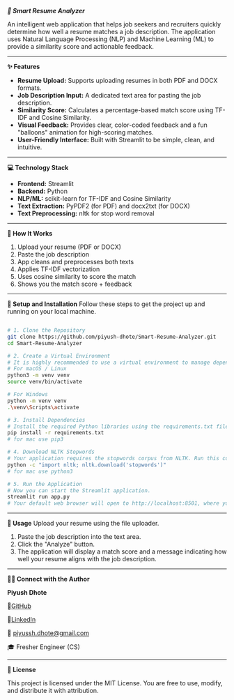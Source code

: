 ***📄 Smart Resume Analyzer***

An intelligent web application that helps job seekers and recruiters quickly determine how well a resume matches a job description. The application uses Natural Language Processing (NLP) and Machine Learning (ML) to provide a similarity score and actionable feedback.

---

**✨ Features**

- **Resume Upload:** Supports uploading resumes in both PDF and DOCX formats.
- **Job Description Input:** A dedicated text area for pasting the job description.
- **Similarity Score:** Calculates a percentage-based match score using TF-IDF and Cosine Similarity.
- **Visual Feedback:** Provides clear, color-coded feedback and a fun "balloons" animation for high-scoring matches.
- **User-Friendly Interface:** Built with Streamlit to be simple, clean, and intuitive.

---

**💻 Technology Stack**

- **Frontend:** Streamlit
- **Backend:** Python
- **NLP/ML:** scikit-learn for TF-IDF and Cosine Similarity
- **Text Extraction:** PyPDF2 (for PDF) and docx2txt (for DOCX)
- **Text Preprocessing:** nltk for stop word removal

---

**📌 How It Works**

1. Upload your resume (PDF or DOCX)
2. Paste the job description
3. App cleans and preprocesses both texts
4. Applies TF-IDF vectorization
5. Uses cosine similarity to score the match
6. Shows you the match score + feedback

---

**🚀 Setup and Installation**
Follow these steps to get the project up and running on your local machine.

```bash

# 1. Clone the Repository
git clone https://github.com/piyush-dhote/Smart-Resume-Analyzer.git
cd Smart-Resume-Analyzer

# 2. Create a Virtual Environment
# It is highly recommended to use a virtual environment to manage dependencies.
# For macOS / Linux
python3 -m venv venv
source venv/bin/activate

# For Windows
python -m venv venv
.\venv\Scripts\activate

# 3. Install Dependencies
# Install the required Python libraries using the requirements.txt file.
pip install -r requirements.txt
# for mac use pip3

# 4. Download NLTK Stopwords
# Your application requires the stopwords corpus from NLTK. Run this command once to download it:
python -c "import nltk; nltk.download('stopwords')"
# for mac use python3

# 5. Run the Application
# Now you can start the Streamlit application.
streamlit run app.py
# Your default web browser will open to http://localhost:8501, where you can access the application.

```

---

**📖 Usage**
Upload your resume using the file uploader.

1. Paste the job description into the text area.
2. Click the "Analyze" button.
3. The application will display a match score and a message indicating how well your resume aligns with the job description.

---

**👨‍💻 Connect with the Author**

**Piyush Dhote**

🔗[GitHub](https://github.com/piyush-dhote/Smart-Resume-Analyzer)

🔗[LinkedIn](https://www.linkedin.com/in/piyush-dhote/)

📧 piyussh.dhote@gmail.com

🎓 Fresher Engineer (CS)

---

**📜 License**

This project is licensed under the MIT License.
You are free to use, modify, and distribute it with attribution.